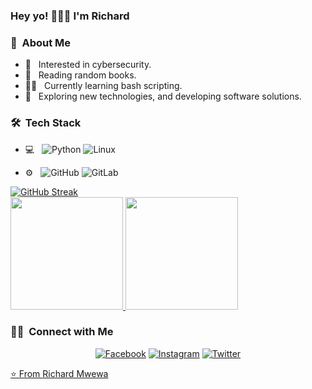 ### Hey yo! 👋🏾🤓 I'm Richard

<h3> 👤 &nbsp;About Me </h3>

- 🌱 &nbsp; Interested in cybersecurity.
- 📓 &nbsp; Reading random books.
- ✍🏾 &nbsp; Currently learning bash scripting.
- 🤔 &nbsp; Exploring new technologies, and developing software solutions.

<h3> 🛠 &nbsp;Tech Stack</h3>

- 💻 &nbsp;
  ![Python](https://img.shields.io/badge/-Python-333333?style=flat&logo=python)
  ![Linux](https://img.shields.io/badge/-Linux-333333?style=flat&logo=Linux)
   
- ⚙️ &nbsp;
  ![GitHub](https://img.shields.io/badge/-GitHub-333333?style=flat&logo=github)
  ![GitLab](https://img.shields.io/badge/-GitLab-333333?style=flat&logo=gitlab)


[![GitHub Streak](http://github-readme-streak-stats.herokuapp.com?user=rlyonheart)](https://git.io/streak-stats)
<br/>
<a href="https://github.com/rlyonheart">
  <img height="180em" src="https://github-readme-stats.vercel.app/api?username=rlyonheart&theme=vue&show_icons=true" />
  <img height="180em" src="https://github-readme-stats.vercel.app/api/top-langs/?username=rlyonheart&theme=vue&layout=compact" />
</a>
<br/>

<h3> 🤝🏾 &nbsp;Connect with Me </h3>

<p align="center">
<a href="https://www.facebook.com/rly0nheart/"><img alt="Facebook" src="https://img.shields.io/badge/Facebook-rly0nheart-blue?style=flat&logo=Facebook"></a>
<a href="https://www.instagram.com/rlyonheart/"><img alt="Instagram" src="https://img.shields.io/badge/Instagram-rlyonheart-blue?style=flat&logo=instagram"></a>
<a href=" https://www.twitter.com/rly0nheart/"><img alt="Twitter" src="https://img.shields.io/twitter/follow/rly0nheart">

</p>

⭐️ From [Richard Mwewa](https://about.me/rlyonheart)
